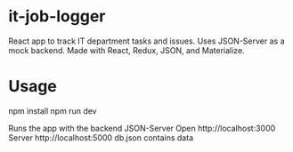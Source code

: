 # it-job-logger

React app to track IT department tasks and issues. Uses JSON-Server as a mock backend. Made with React, Redux, JSON, and Materialize.

# Usage

npm install
npm run dev

Runs the app with the backend JSON-Server
Open http://localhost:3000 Server http://localhost:5000 db.json contains data
